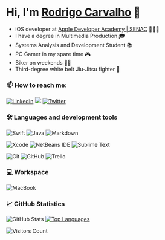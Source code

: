 # Hi, I'm [Rodrigo Carvalho](https://github.com/rodcarvalho/) 👋 

- iOS developer at [Apple Developer Academy | SENAC](http://developeracademy.sp.senac.br) 👨🏻‍💻
- I have a degree in Multimedia Production 🎓
- Systems Analysis and Development Student 📚
- PC Gamer in  my spare time 🎮
- Biker on weekends 🚴🏻
- Third-degree white belt Jiu-Jitsu fighter 🥋

### 📫 How to reach me:

[![LinkedIn](https://img.shields.io/badge/LinkedIn-0077B5?style=for-the-badge&logo=linkedin&logoColor=white)](https://www.linkedin.com/in/rodrigobcarvalho/)
<a href="mailto:barretocarvalho.contato@gmail.com?subject=Olá%20Rodrigo%20Carvalho"><img src="https://img.shields.io/badge/Gmail-D14836?style=for-the-badge&logo=gmail&logoColor=white" /></a>
[![Twitter](https://img.shields.io/badge/Twitter-1DA1F2?style=for-the-badge&logo=twitter&logoColor=white)](https://twitter.com/carvalhorodz)


### 🛠 Languages and development tools 

![Swift](https://img.shields.io/badge/Swift-FA7343?style=for-the-badge&logo=swift&logoColor=white)
![Java](https://img.shields.io/badge/Java-ED8B00?style=for-the-badge&logo=java&logoColor=white)
![Markdown](https://img.shields.io/badge/Markdown-000000?style=for-the-badge&logo=markdown&logoColor=white)

![Xcode](https://img.shields.io/badge/Xcode-007ACC?style=for-the-badge&logo=Xcode&logoColor=white)
![NetBeans IDE](https://img.shields.io/badge/NetBeansIDE-1B6AC6.svg?style=for-the-badge&logo=apache-netbeans-ide&logoColor=white)
![Sublime Text](https://img.shields.io/badge/sublime_text-%23575757.svg?style=for-the-badge&logo=sublime-text&logoColor=important)

![Git](https://img.shields.io/badge/git-%23F05033.svg?style=for-the-badge&logo=git&logoColor=white)
![GitHub](https://img.shields.io/badge/github-%23121011.svg?style=for-the-badge&logo=github&logoColor=white)
![Trello](https://img.shields.io/badge/Trello-%23026AA7.svg?style=for-the-badge&logo=Trello&logoColor=white)

  
### 💻 Workspace

![MacBook](https://img.shields.io/badge/Apple-MacBook_Pro_2020-999999?style=for-the-badge&logo=apple&logoColor=white)

### 📈 GitHub Statistics

![GitHub Stats](https://github-readme-stats.vercel.app/api?username=rodcarvalho&show_icons=true&theme=dark)
[![Top Languages](https://github-readme-stats.vercel.app/api/top-langs/?username=rodcarvalho&layout=default&hide=css,renpy&theme=dark)](https://github.com/anuraghazra/github-readme-stats)


<p align="right">

![Visitors Count](https://visitor-badge.laobi.icu/badge?page_id=rodcarvalho)
</p> 
<!--
**rodcarvalho/rodcarvalho** is a ✨ _special_ ✨ repository because its `README.md` (this file) appears on your GitHub profile.

Here are some ideas to get you started:

- 🔭 I’m currently working on ...
- 🌱 I’m currently learning ...
- 👯 I’m looking to collaborate on ...
- 🤔 I’m looking for help with ...
- 💬 Ask me about ...
- 📫 How to reach me: ...
- 😄 Pronouns: ...
- ⚡ Fun fact: ...
-->
